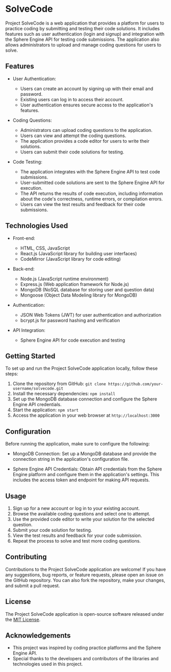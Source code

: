 
# SolveCode

Project SolveCode is a web application that provides a platform for users to practice coding by submitting and testing their code solutions. It includes features such as user authentication (login and signup) and integration with the Sphere Engine API for testing code submissions. The application also allows administrators to upload and manage coding questions for users to solve.

## Features

- User Authentication:
  - Users can create an account by signing up with their email and password.
  - Existing users can log in to access their account.
  - User authentication ensures secure access to the application's features.

- Coding Questions:
  - Administrators can upload coding questions to the application.
  - Users can view and attempt the coding questions.
  - The application provides a code editor for users to write their solutions.
  - Users can submit their code solutions for testing.

- Code Testing:
  - The application integrates with the Sphere Engine API to test code submissions.
  - User-submitted code solutions are sent to the Sphere Engine API for execution.
  - The API returns the results of code execution, including information about the code's correctness, runtime errors, or compilation errors.
  - Users can view the test results and feedback for their code submissions.

## Technologies Used

- Front-end:
  - HTML, CSS, JavaScript
  - React.js (JavaScript library for building user interfaces)
  - CodeMirror (JavaScript library for code editing)

- Back-end:
  - Node.js (JavaScript runtime environment)
  - Express.js (Web application framework for Node.js)
  - MongoDB (NoSQL database for storing user and question data)
  - Mongoose (Object Data Modeling library for MongoDB)

- Authentication:
  - JSON Web Tokens (JWT) for user authentication and authorization
  - bcrypt.js for password hashing and verification

- API Integration:
  - Sphere Engine API for code execution and testing

## Getting Started

To set up and run the Project SolveCode application locally, follow these steps:

1. Clone the repository from GitHub: `git clone https://github.com/your-username/solvecode.git`
2. Install the necessary dependencies: `npm install`
3. Set up the MongoDB database connection and configure the Sphere Engine API credentials.
4. Start the application: `npm start`
5. Access the application in your web browser at `http://localhost:3000`

## Configuration

Before running the application, make sure to configure the following:

- MongoDB Connection: Set up a MongoDB database and provide the connection string in the application's configuration file.

- Sphere Engine API Credentials: Obtain API credentials from the Sphere Engine platform and configure them in the application's settings. This includes the access token and endpoint for making API requests.

## Usage

1. Sign up for a new account or log in to your existing account.
2. Browse the available coding questions and select one to attempt.
3. Use the provided code editor to write your solution for the selected question.
4. Submit your code solution for testing.
5. View the test results and feedback for your code submission.
6. Repeat the process to solve and test more coding questions.

## Contributing

Contributions to the Project SolveCode application are welcome! If you have any suggestions, bug reports, or feature requests, please open an issue on the GitHub repository. You can also fork the repository, make your changes, and submit a pull request.

## License

The Project SolveCode application is open-source software released under the [MIT License](https://opensource.org/licenses/MIT).

## Acknowledgements

- This project was inspired by coding practice platforms and the Sphere Engine API.
- Special thanks to the developers and contributors of the libraries and technologies used in this project.
